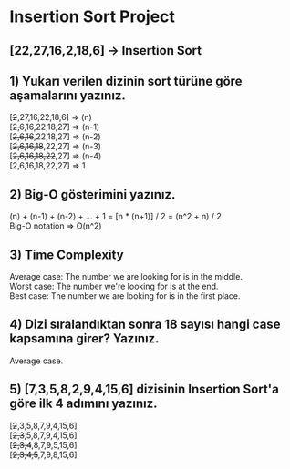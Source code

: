 # Insertion Sort Project

## [22,27,16,2,18,6] -> Insertion Sort

## 1) Yukarı verilen dizinin sort türüne göre aşamalarını yazınız.

  [~~2~~,27,16,22,18,6] => (n)
  <br>
  [~~2,6~~,16,22,18,27] => (n-1) 
  <br>
  [~~2,6,16~~,22,18,27] => (n-2) 
  <br>
  [~~2,6,16,18~~,22,27] => (n-3)
  <br>
  [~~2,6,16,18,22~~,27] => (n-4)
  <br>
  [2,6,16,18,22,27] => 1

## 2) Big-O gösterimini yazınız.

(n) + (n-1) + (n-2) + ... + 1 = [n * (n+1)] / 2 = (n^2 + n) / 2
<br>
Big-O notation => O(n^2)

## 3) Time Complexity

Average case: The number we are looking for is in the middle.
<br>
Worst case: The number we're looking for is at the end.
<br>
Best case: The number we are looking for is in the first place.

## 4) Dizi sıralandıktan sonra 18 sayısı hangi case kapsamına girer? Yazınız.

Average case.

## 5) [7,3,5,8,2,9,4,15,6] dizisinin Insertion Sort'a göre ilk 4 adımını yazınız.

[~~2~~,3,5,8,7,9,4,15,6]
<br>
[~~2,3~~,5,8,7,9,4,15,6]
<br>
[~~2,3,4~~,8,7,9,5,15,6]
<br>
[~~2,3,4,5~~,7,9,8,15,6]
